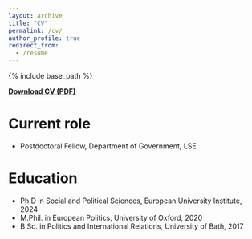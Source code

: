 ```yaml
---
layout: archive
title: "CV"
permalink: /cv/
author_profile: true
redirect_from:
  - /resume
---
```

 
{% include base_path %}

[**Download CV (PDF)**](/files/Clemente_CV.pdf)

Current role
======
* Postdoctoral Fellow, Department of Government, LSE

Education
======
* Ph.D in Social and Political Sciences, European University Institute, 2024 
* M.Phil. in European Politics, University of Oxford, 2020
* B.Sc. in Politics and International Relations, University of Bath, 2017


